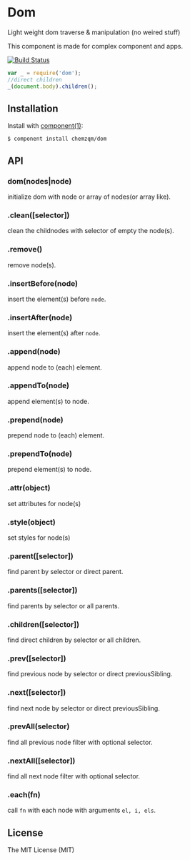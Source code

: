 # Dom

  Light weight dom traverse & manipulation (no weired stuff)

  This component is made for complex component and apps.

  [![Build Status](https://secure.travis-ci.org/chemzqm/dom.png)](http://travis-ci.org/chemzqm/dom)

``` js
var _ = require('dom');
//direct children
_(document.body).children();
```

## Installation

  Install with [component(1)](http://component.io):

    $ component install chemzqm/dom

## API

### dom(nodes|node)

initialize dom with node or array of nodes(or array like).

### .clean([selector])

clean the childnodes with selector of empty the node(s).

### .remove()

remove node(s).

### .insertBefore(node)

insert the element(s) before `node`.

### .insertAfter(node)

insert the element(s) after `node`.

### .append(node)

append node to (each) element.

### .appendTo(node)

append element(s) to node.

### .prepend(node)

prepend node to (each) element.

### .prependTo(node)

prepend element(s) to node.

### .attr(object)

set attributes for node(s)

### .style(object)

set styles for node(s)

### .parent([selector])

find parent by selector or direct parent.

### .parents([selector])

find parents by selector or all parents.

### .children([selector])

find direct children by selector or all children.

### .prev([selector])

find previous node by selector or direct previousSibling.

### .next([selector])

find next node by selector or direct previousSibling.

### .prevAll(selector)

find all previous node filter with optional selector.

### .nextAll([selector])

find all next node filter with optional selector.

### .each(fn)

call `fn` with each node with arguments `el, i, els`.

## License

  The MIT License (MIT)

